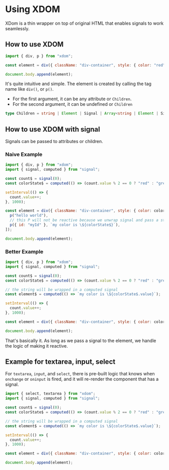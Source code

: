 # Using XDOM

XDom is a thin wrapper on top of original HTML that enables signals to work seamlessly.

## How to use XDOM

```javascript
import { div, p } from "xdom";

const element = div({ className: "div-container", style: { color: "red" } }, [p("hello world"), p({ id: "myId" }, "hello guys")]);

document.body.append(element);
```

It's quite intuitive and simple.
The element is created by calling the tag name like `div()`, or `p()`.

- For the first argument, it can be any attribute or `Children`.
- For the second argument, it can be undefined or `Children`

```typescript
type Children = string | Element | Signal | Array<string | Element | Signal>;
```

## How to use XDOM with signal

Signals can be passed to attributes or children.

### Naive Example

```javascript
import { div, p } from "xdom";
import { signal, computed } from "signal";

const count$ = signal(0);
const colorState$ = computed(() => (count.value % 2 == 0 ? "red" : "green"));

setInterval(() => {
  count.value++;
}, 1000);

const element = div({ className: "div-container", style: { color: colorState$ } }, [
  p("hello world"),
  // this P will not be reactive because we unwrap signal and pass a string
  p({ id: "myId" }, `my color is \${colorState$}`),
]);

document.body.append(element);
```

### Better Example

```javascript
import { div, p } from "xdom";
import { signal, computed } from "signal";

const count$ = signal(0);
const colorState$ = computed(() => (count.value % 2 == 0 ? "red" : "green"));

// the string will be wrapped in a computed signal
const element$ = computed(() => `my color is \${colorState$.value}`);

setInterval(() => {
  count.value++;
}, 1000);

const element = div({ className: "div-container", style: { color: colorState$ } }, [p("hello world"), p({ id: "myId" }, element$)]);

document.body.append(element);
```

That's basically it. As long as we pass a signal to the element, we handle the logic of making it reactive.

## Example for textarea, input, select

For `textarea`, `input`, and `select`, there is pre-built logic that knows when `onchange` or `oninput` is fired, and it will re-render the component that has a signal.

```javascript
import { select, textarea } from "xdom";
import { signal, computed } from "signal";

const count$ = signal(0);
const colorState$ = computed(() => (count.value % 2 == 0 ? "red" : "green"));

// the string will be wrapped in a computed signal
const element$ = computed(() => `my color is \${colorState$.value}`);

setInterval(() => {
  count.value++;
}, 1000);

const element = div({ className: "div-container", style: { color: colorState$ } }, [textarea({ value: count$ })]);

document.body.append(element);
```
